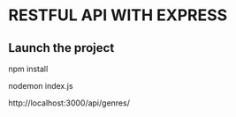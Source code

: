 # RESTFUL API WITH EXPRESS

## Launch the project

npm install

nodemon index.js

http://localhost:3000/api/genres/
